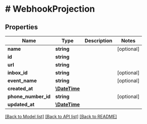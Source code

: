 # # WebhookProjection

## Properties

Name | Type | Description | Notes
------------ | ------------- | ------------- | -------------
**name** | **string** |  | [optional]
**id** | **string** |  |
**url** | **string** |  |
**inbox_id** | **string** |  | [optional]
**event_name** | **string** |  | [optional]
**created_at** | [**\DateTime**](\DateTime) |  |
**phone_number_id** | **string** |  | [optional]
**updated_at** | [**\DateTime**](\DateTime) |  |

[[Back to Model list]](../../README#models) [[Back to API list]](../../README#endpoints) [[Back to README]](../../README)
